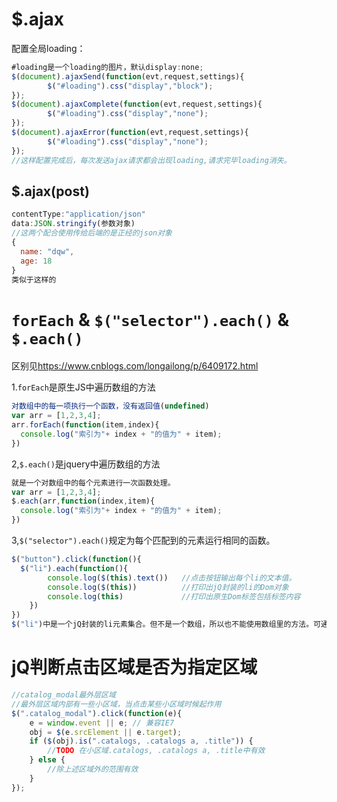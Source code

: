 # $.ajax

配置全局loading：

```javascript
#loading是一个loading的图片，默认display:none;
$(document).ajaxSend(function(evt,request,settings){
    	$("#loading").css("display","block");
});
$(document).ajaxComplete(function(evt,request,settings){
    	$("#loading").css("display","none");
});
$(document).ajaxError(function(evt,request,settings){
    	$("#loading").css("display","none");
});
//这样配置完成后，每次发送ajax请求都会出现loading,请求完毕loading消失。
```

## $.ajax(post)

```javascript
contentType:"application/json"
data:JSON.stringify(参数对象)
//这两个配合使用传给后端的是正经的json对象
{
  name: "dqw",
  age: 18
}
类似于这样的
```



#     `forEach` &  `$("selector").each()` & `$.each()`

区别见<https://www.cnblogs.com/longailong/p/6409172.html>

1.`forEach`是原生JS中遍历数组的方法

```javascript
对数组中的每一项执行一个函数，没有返回值(undefined)
var arr = [1,2,3,4];
arr.forEach(function(item,index){
  console.log("索引为"+ index + "的值为" + item);
})
```

2,`$.each()`是jquery中遍历数组的方法

```javascript
就是一个对数组中的每个元素进行一次函数处理。
var arr = [1,2,3,4];
$.each(arr,function(index,item){
  console.log("索引为"+ index + "的值为" + item);
})
```

3,`$("selector").each()`规定为每个匹配到的元素运行相同的函数。

```javascript
$("button").click(function(){
  $("li").each(function(){
  		console.log($(this).text())   //点击按钮输出每个li的文本值。
        console.log($(this))          //打印出jQ封装的li的Dom对象
        console.log(this)             //打印出原生Dom标签包括标签内容
 	})
})
$("li")中是一个jQ封装的li元素集合。但不是一个数组，所以也不能使用数组里的方法。可通过本方法将其转换成一个真正的数组。如上
```

# jQ判断点击区域是否为指定区域

```javascript
//catalog_modal最外层区域
//最外层区域内部有一些小区域，当点击某些小区域时候起作用
$(".catalog_modal").click(function(e){
    e = window.event || e; // 兼容IE7
    obj = $(e.srcElement || e.target);
    if ($(obj).is(".catalogs, .catalogs a, .title")) {
        //TODO 在小区域.catalogs, .catalogs a, .title中有效
    } else {
        //除上述区域外的范围有效
    }
});
```


